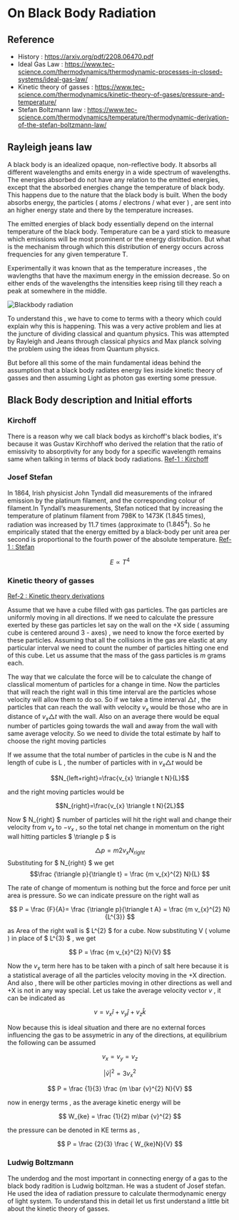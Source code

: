 # On Black Body Radiation
## Reference

 - History : https://arxiv.org/pdf/2208.06470.pdf
 - Ideal Gas Law : https://www.tec-science.com/thermodynamics/thermodynamic-processes-in-closed-systems/ideal-gas-law/
 - Kinetic theory of gasses : https://www.tec-science.com/thermodynamics/kinetic-theory-of-gases/pressure-and-temperature/
 - Stefan Boltzmann law : https://www.tec-science.com/thermodynamics/temperature/thermodynamic-derivation-of-the-stefan-boltzmann-law/

## Rayleigh jeans law

A black body is an idealized opaque, non-reflective body. It absorbs all different wavelengths and emits energy in a wide spectrum of wavelengths. The energies absorbed do not have any relation to the emitted energies, except that the absorbed energies change the temperature of black body. This happens due to the nature that the black body is built. When the body absorbs energy, the particles ( atoms / electrons / what ever ) , are sent into an higher energy state and there by the temperature increases.

The emitted energies of black body essentially depend on the internal temperature of the black body. Temperature can be a yard stick to measure which emissions will be most prominent or the energy distribution. But what is the mechanism through which this distribution of energy occurs across frequencies for any given temperature T.

Experimentally it was known that as the temperature increases , the wavlengths that have the maximum energy in the emission decrease. So on either ends of the wavelengths the intensities keep rising till they reach a peak at somewhere in the middle.

![Blackbody radiation](https://www.periodni.com/gallery/blackbody_radiation.png)

To understand this , we have to come to terms with a theory which could explain why this is happening. This was a very active problem and lies at the juncture of dividing classical and quantum physics. This was attempted by Rayleigh and Jeans through classical physics and Max planck solving the problem using the ideas from Quantum physics.

But before all this some of the main fundamental ideas behind the assumption that a black body radiates energy lies inside kinetic theory of gasses and then assuming Light as photon gas exerting some pressue.

## Black Body description and Initial efforts


### Kirchoff 

There is a reason why we call black bodys as kirchoff's black bodies, it's because it was Gustav Kirchhoff  who derived the relation that the ratio of emissivity to absorptivity for any body for a specific wavelength remains same when talking in terms of black body radiations. [Ref-1 : Kirchoff](#reference)

### Josef Stefan

In 1864, Irish physicist John Tyndall did measurements of the infrared emission by the platinum filament, and the corresponding
colour of filament.In Tyndall’s measurements, Stefan noticed that by increasing the temperature of platinum filament from 798K to 1473K
(1.845 times), radiation was increased by 11.7 times (approximate to ($1.845^{4}$). So he empirically stated that the energy emitted by a black-body per unit area per second is proportional to the
fourth power of the absolute temperature. [Ref-1 : Stefan](#reference)

$$ E \propto T^{4} $$

### Kinetic theory of gasses

[Ref-2 : Kinetic theory derivations](#reference)

Assume that we have a cube filled with gas particles. The gas particles  are uniformly moving in all directions. If we need to calculate the pressure exerted by these gas particles let say on the wall on the +X side ( assuming cube is centered around 3 - axes) , we need to know the force exerted by these particles. Assuming that all the collisions in the gas are elastic at any particular interval we need to count the number of particles hitting one end of this cube. Let us assume that the mass of the gass particles is $m$ grams each. 

The way that we calculate the force will be to calculate the change of classlical momentum of particles for a change in time. Now the particles that will reach the right wall in this time interval are the particles whose velocity will allow them to do so. So if we take a time interval $\triangle t$ , the particles that can reach the wall with velocity $v_{x}$ would be those who are in distance of $v_{x} \triangle t$ with the wall. Also on an average there would be equal number of particles going towards the wall and away from the wall with same average velocity. So we need to divide the total estimate by half to choose the right moving particles

 If we assume that the total number of particles in the cube is N and the length of cube is L , the number of particles with in  $v_{x} \triangle t$ would be  

$$N_{left+right}=\frac{v_{x} \triangle t N}{L}$$

and the right moving particles would be 

$$N_{right}=\frac{v_{x} \triangle t N}{2L}$$

Now $ N_{right} $ number of particles will hit the right wall and change their velocity from $v_{x}$ to $- v_{x}$ , so the total net change in momentum on the right wall hitting particles $ \triangle p $ is

$$ \triangle p = m 2 v_{x} N_{right} $$
 Substituting for $ N_{right} $ we get
$$\frac {\triangle p}{\triangle t}  = \frac {m v_{x}^{2} N}{L}  $$

The rate of change of momentum is nothing but the force and force per unit area is pressure. So we can indicate pressure on the right wall as

$$ P = \frac {F}{A}=  \frac {\triangle p}{\triangle t A} = \frac {m v_{x}^{2} N}{L^{3}} $$

as Area of the right wall is $ L^{2} $ for a cube. Now substituting V ( volume ) in place of $ L^{3} $ , we get

$$ P = \frac {m v_{x}^{2} N}{V} $$

Now the $v_{x}$ term here has to be taken with a pinch of salt here because it is a statistical average of all the particles velocity moving in the +X direction. And also , there will be other particles moving in other directions as well and +X is not in any way special. Let us take the average velocity vector $v$ , it can be indicated as 

$$ v = v_{x} \hat{i} + v_{y} \hat{j} + v_{z} \hat{k} $$

Now because this is ideal situation and there are no external forces influencing the gas to be assymetric in any of  the directions, at equilibrium the following can be assumed

$$ v_{x} = v_{y} = v_{z} $$

$$ | \bar {v} |^{2} = 3v_{x}^2$$

$$ P = \frac {1}{3} \frac {m \bar {v}^{2} N}{V} $$

now in energy terms , as the average kinetic energy will be

$$ W_{ke} = \frac {1}{2} m\bar {v}^{2} $$ 

the pressure can be denoted in KE terms as ,

$$ P = \frac {2}{3} \frac { W_{ke}N}{V} $$



###  Ludwig Boltzmann

The underdog and the most important in connecting energy of a gas to the black body radition is Ludwig boltzman. He was a student of Josef stefan. He used the idea of radiation pressure to calculate thermodynamic energy of light system. To understand this in detail let us first understand a little bit about the kinetic theory of gasses.







